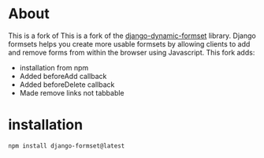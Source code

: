 About
=====
This is a fork of This is a fork of the [django-dynamic-formset](https://github.com/elo80ka/django-dynamic-formset) library.
Django formsets helps you create more usable formsets by allowing clients to add and remove forms from within the browser
using Javascript. This fork adds:

 * installation from npm
 * Added beforeAdd callback
 * Added beforeDelete callback
 * Made remove links not tabbable


installation
============
    npm install django-formset@latest
